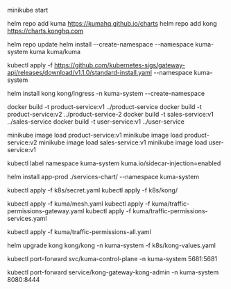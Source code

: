 
minikube start

helm repo add kuma https://kumahq.github.io/charts
helm repo add kong https://charts.konghq.com

helm repo update
helm install --create-namespace --namespace kuma-system kuma kuma/kuma

kubectl apply -f https://github.com/kubernetes-sigs/gateway-api/releases/download/v1.1.0/standard-install.yaml --namespace kuma-system

helm install kong kong/ingress -n kuma-system --create-namespace 

<!-- 
export PROXY_IP=$(kubectl get svc --namespace kuma-system kong-gateway-proxy -o jsonpath='{.status.loadBalancer.ingress[0].ip}')
echo $PROXY_IP 
-->

docker build -t product-service:v1 ../product-service
docker build -t product-service:v2 ../product-service-2
docker build -t sales-service:v1 ../sales-service
docker build -t user-service:v1 ../user-service

minikube image load product-service:v1
minikube image load product-service:v2
minikube image load sales-service:v1
minikube image load user-service:v1

kubectl label namespace kuma-system kuma.io/sidecar-injection=enabled

helm install app-prod ./services-chart/ --namespace kuma-system

<!--
helm upgrade app-prod ./services-chart/ --namespace kuma-system
-->

kubectl apply -f k8s/secret.yaml
kubectl apply -f k8s/kong/

<!-- 
curl -i $PROXY_IP/products 
kubectl get ing -n kuma-system
-->

kubectl apply -f kuma/mesh.yaml
kubectl apply -f kuma/traffic-permissions-gateway.yaml
kubectl apply -f kuma/traffic-permissions-services.yaml

kubectl apply -f kuma/traffic-permissions-all.yaml



helm upgrade kong kong/kong -n kuma-system -f k8s/kong-values.yaml


kubectl port-forward svc/kuma-control-plane -n kuma-system 5681:5681

kubectl port-forward service/kong-gateway-kong-admin -n kuma-system 8080:8444

